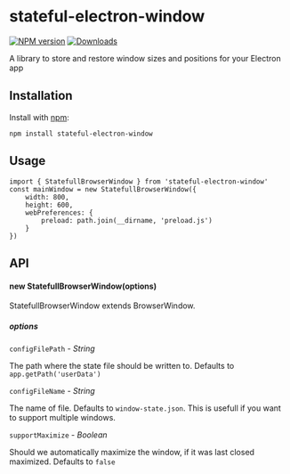 # stateful-electron-window

[![NPM version](https://badge.fury.io/js/stateful-electron-window.svg)](https://badge.fury.io/js/stateful-electron-window)
[![Downloads](https://img.shields.io/npm/dw/stateful-electron-window)](https://img.shields.io/npm/dw/stateful-electron-window)

A library to store and restore window sizes and positions for your Electron app

## Installation

Install with [npm](https://npmjs.org/package/stateful-electron-window):

    npm install stateful-electron-window

## Usage

```
import { StatefullBrowserWindow } from 'stateful-electron-window'
const mainWindow = new StatefullBrowserWindow({
    width: 800,
    height: 600,
    webPreferences: {
        preload: path.join(__dirname, 'preload.js')
    }
})
```

## API

#### new StatefullBrowserWindow(options)

StatefullBrowserWindow extends BrowserWindow.

##### options

`configFilePath` - _String_

The path where the state file should be written to. Defaults to
`app.getPath('userData')`

`configFileName` - _String_

The name of file. Defaults to `window-state.json`. This is usefull if you want to support multiple windows.

`supportMaximize` - _Boolean_

Should we automatically maximize the window, if it was last closed
maximized. Defaults to `false`
